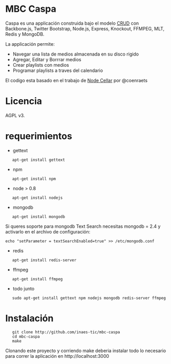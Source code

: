 # MBC Caspa #

Caspa es una applicación construida bajo el modelo [CRUD](http://es.wikipedia.org/wiki/CRUD)
con Backbone.js, Twitter Bootstrap, Node.js, Express, Knockout,
FFMPEG, MLT, Redis y MongoDB.

La applicación permite:

* Navegar una lista de medios almacenada en su disco rigido
* Agregar, Editar y Borrrar medios
* Crear playlists con medios
* Programar playlists a traves del calendario

El codigo esta basado en el trabajo de [Node Cellar](http://nodecellar.coenraets.org) por @coenraets

# Licencia #

AGPL v3.

# requerimientos #

+ gettext

```shell
   apt-get install gettext
```

+ npm

```shell
   apt-get install npm
```
+ node > 0.8

```shell
   apt-get install nodejs
```

+ mongodb

```shell
   apt-get install mongodb
```
Si queres soporte para mongodb Text Search necesitas mongodb = 2.4 y
activarlo en el archivo de configuración:

```
echo "setParameter = textSearchEnabled=true" >> /etc/mongodb.conf
```

+ redis

```shell
   apt-get install redis-server
```

+ ffmpeg
```shell
   apt-get install ffmpeg
```

+ todo junto

```shell
   sudo apt-get install gettext npm nodejs mongodb redis-server ffmpeg
```

# Instalación #

```shell
   git clone http://github.com/inaes-tic/mbc-caspa
   cd mbc-caspa
   make
```
Clonando este proyecto y corriendo make deberia instalar todo lo necesario
para correr la aplicación en http://localhost:3000
